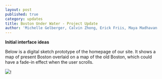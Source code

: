 ```yaml
---
layout: post
published: true
category: updates
title: Boston Under Water - Project Update
author: 'Michelle Gelberger, Calvin Zhong, Erick Friis, Maya Madhavan '
---
```

**Initial interface ideas**

Below is a digital sketch prototype of the homepage of our site. It shows a map of present Boston overlaid on a map of the old Boston, which could have a fade-in effect when the user scrolls.

![]({{site.baseurl}}/assets/Screen%20Shot%202017-10-31%20at%205.33.31%20PM.png)!
